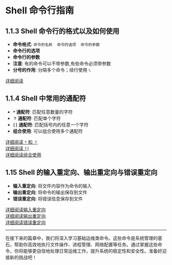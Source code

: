 # Shell 命令行指南

## 1.1.3 Shell 命令行的格式以及如何使用

- **命令格式**: `命令的名称  命令的选项  命令的参数`
- **命令行的选项**
- **命令行的参数**
- **注意**: 有的命令可以不带参数,有些命令必须带参数
- **分号的作用**: 分隔多个命令；续行使用 `\`

[详细阅读](https://blog.csdn.net/2501_91107759/article/details/147135404)

## 1.1.4 Shell 中常用的通配符

- **`*` 通配符**: 匹配任意数量的字符
- **`？` 通配符**: 匹配单个字符
- **`[]` 通配符**: 匹配括号内的任意一个字符
- **组合使用**: 可以组合使用多个通配符

[详细阅读 `*` 和 `？`](https://blog.csdn.net/2501_91107759/article/details/147137195)  
[详细阅读 `[]`](https://blog.csdn.net/2501_91107759/article/details/147138149)  
[详细阅读组合使用](https://blog.csdn.net/2501_91107759/article/details/147138329)

## 1.15 Shell 的输入重定向、输出重定向与错误重定向

- **输入重定向**: 将文件内容作为命令的输入
- **输出重定向**: 将命令的输出保存到文件
- **错误重定向**: 将错误信息保存到文件

[详细阅读输入重定向](https://blog.csdn.net/2501_91107759/article/details/147139083)  
[详细阅读输出重定向](https://blog.csdn.net/2501_91107759/article/details/147139156)  
[详细阅读错误重定向](https://blog.csdn.net/2501_91107759/article/details/147139290)

---

在接下来的篇章中，我们将深入学习基础运维类命令。这些命令是系统管理的基石，帮助你高效地执行文件操作、进程管理、网络配置等任务。通过掌握这些命令，你将能够更自信地处理日常运维工作，提升系统的稳定性和安全性。准备好迎接新的挑战吧！
